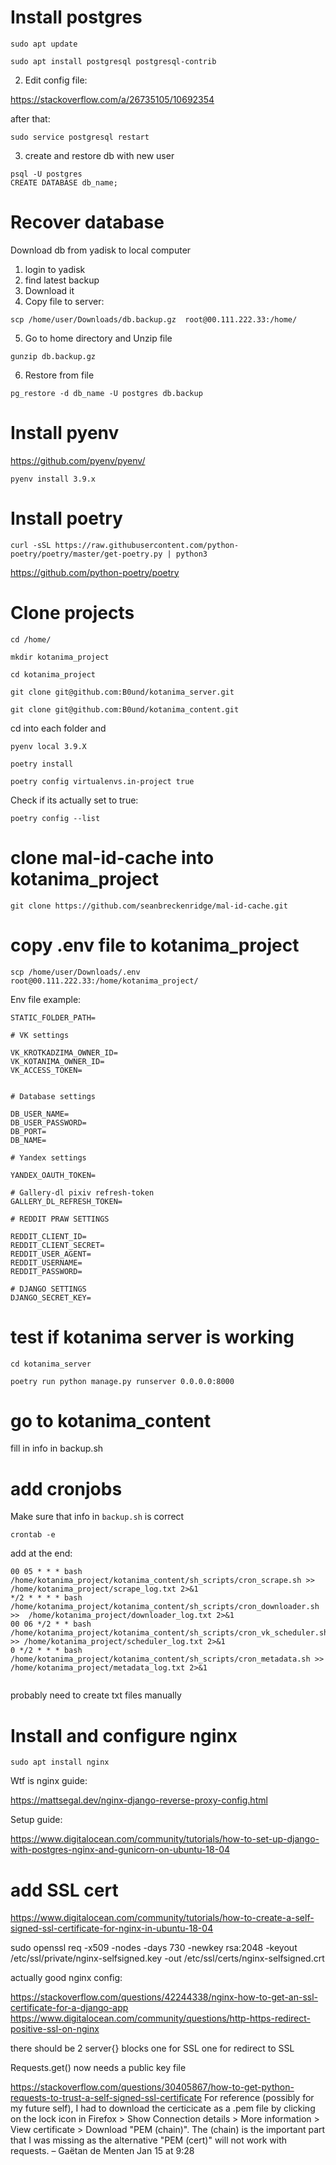 # Install postgres

`sudo apt update`

`sudo apt install postgresql postgresql-contrib`

2. Edit config file:

https://stackoverflow.com/a/26735105/10692354

after that:

`sudo service postgresql restart`

3. create and restore db with new user

```
psql -U postgres
CREATE DATABASE db_name;
```

# Recover database

Download db from yadisk to local computer

1. login to yadisk
2. find latest backup
3. Download it
4. Copy file to server:

```
scp /home/user/Downloads/db.backup.gz  root@00.111.222.33:/home/
```

5. Go to home directory and Unzip file

```
gunzip db.backup.gz
```

6. Restore from file

```
pg_restore -d db_name -U postgres db.backup
```

# Install pyenv

https://github.com/pyenv/pyenv/

```
pyenv install 3.9.x
```

# Install poetry

`curl -sSL https://raw.githubusercontent.com/python-poetry/poetry/master/get-poetry.py | python3 `

https://github.com/python-poetry/poetry

# Clone projects

```
cd /home/
```

```
mkdir kotanima_project
```

```
cd kotanima_project
```

```
git clone git@github.com:B0und/kotanima_server.git
```

```
git clone git@github.com:B0und/kotanima_content.git
```

cd into each folder and

```
pyenv local 3.9.X
```

```
poetry install
```

```
poetry config virtualenvs.in-project true
```

Check if its actually set to true:

```
poetry config --list
```

# clone mal-id-cache into kotanima_project

```
git clone https://github.com/seanbreckenridge/mal-id-cache.git
```

# copy .env file to kotanima_project

```
scp /home/user/Downloads/.env root@00.111.222.33:/home/kotanima_project/
```


Env file example:

```
STATIC_FOLDER_PATH=

# VK settings

VK_KROTKADZIMA_OWNER_ID=
VK_KOTANIMA_OWNER_ID=
VK_ACCESS_TOKEN=


# Database settings

DB_USER_NAME=
DB_USER_PASSWORD=
DB_PORT=
DB_NAME=

# Yandex settings

YANDEX_OAUTH_TOKEN=

# Gallery-dl pixiv refresh-token
GALLERY_DL_REFRESH_TOKEN=

# REDDIT PRAW SETTINGS

REDDIT_CLIENT_ID=
REDDIT_CLIENT_SECRET=
REDDIT_USER_AGENT=
REDDIT_USERNAME=
REDDIT_PASSWORD=

# DJANGO SETTINGS
DJANGO_SECRET_KEY=

```

# test if kotanima server is working

```
cd kotanima_server
```

```
poetry run python manage.py runserver 0.0.0.0:8000
```

# go to kotanima_content

fill in info in backup.sh

# add cronjobs

Make sure that info in `backup.sh` is correct

```
crontab -e
```

add at the end:

```
00 05 * * * bash /home/kotanima_project/kotanima_content/sh_scripts/cron_scrape.sh >> /home/kotanima_project/scrape_log.txt 2>&1
*/2 * * * * bash /home/kotanima_project/kotanima_content/sh_scripts/cron_downloader.sh >>  /home/kotanima_project/downloader_log.txt 2>&1
00 06 */2 * * bash /home/kotanima_project/kotanima_content/sh_scripts/cron_vk_scheduler.sh >> /home/kotanima_project/scheduler_log.txt 2>&1
0 */2 * * * bash /home/kotanima_project/kotanima_content/sh_scripts/cron_metadata.sh >> /home/kotanima_project/metadata_log.txt 2>&1


```

probably need to create txt files manually


# Install and configure nginx

```
sudo apt install nginx
```

Wtf is nginx guide:

https://mattsegal.dev/nginx-django-reverse-proxy-config.html

Setup guide:

https://www.digitalocean.com/community/tutorials/how-to-set-up-django-with-postgres-nginx-and-gunicorn-on-ubuntu-18-04

# add SSL cert

https://www.digitalocean.com/community/tutorials/how-to-create-a-self-signed-ssl-certificate-for-nginx-in-ubuntu-18-04

sudo openssl req -x509 -nodes -days 730 -newkey rsa:2048 -keyout /etc/ssl/private/nginx-selfsigned.key -out /etc/ssl/certs/nginx-selfsigned.crt

actually good nginx config:

https://stackoverflow.com/questions/42244338/nginx-how-to-get-an-ssl-certificate-for-a-django-app
https://www.digitalocean.com/community/questions/http-https-redirect-positive-ssl-on-nginx

there should be 2 server{} blocks
one for SSL
one for redirect to SSL

Requests.get() now needs a public key file

https://stackoverflow.com/questions/30405867/how-to-get-python-requests-to-trust-a-self-signed-ssl-certificate
For reference (possibly for my future self), I had to download the certicicate as a .pem file by clicking on the lock icon in Firefox > Show Connection details > More information > View certificate > Download "PEM (chain)". The (chain) is the important part that I was missing as the alternative "PEM (cert)" will not work with requests. – Gaëtan de Menten Jan 15 at 9:28
